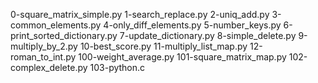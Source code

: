 0-square_matrix_simple.py
1-search_replace.py
2-uniq_add.py
3-common_elements.py
4-only_diff_elements.py
5-number_keys.py
6-print_sorted_dictionary.py
7-update_dictionary.py
8-simple_delete.py
9-multiply_by_2.py
10-best_score.py
11-multiply_list_map.py
12-roman_to_int.py
100-weight_average.py
101-square_matrix_map.py
102-complex_delete.py
103-python.c
